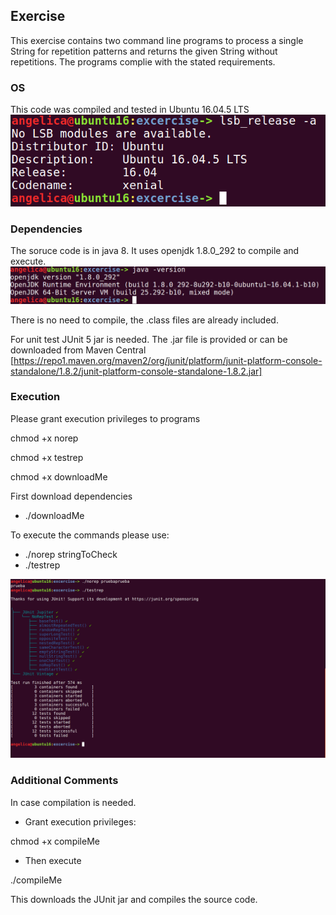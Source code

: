 ## Exercise

This exercise contains two command line programs to process a single String for repetition patterns and returns the given String without repetitions.
The programs complie with the stated requirements.

### OS
This code was compiled and tested in Ubuntu 16.04.5 LTS
![OS Flavor](Ubuntu.png)

### Dependencies 
The soruce code is in java 8. It uses openjdk 1.8.0_292 to compile and execute.
![Java version](javaVersion.png)

There is no need to compile, the .class files are already included.

For unit test JUnit 5 jar is needed. The .jar file is provided or can be downloaded from Maven Central [https://repo1.maven.org/maven2/org/junit/platform/junit-platform-console-standalone/1.8.2/junit-platform-console-standalone-1.8.2.jar]

### Execution
Please grant execution privileges to programs

chmod +x norep

chmod +x testrep

chmod +x downloadMe

First download dependencies

- ./downloadMe

To execute the commands please use:
- ./norep stringToCheck
- ./testrep

![Execution example](Execution.png)

### Additional Comments

In case compilation is needed.

- Grant execution privileges:

chmod +x compileMe

- Then execute

./compileMe

This downloads the JUnit jar and compiles the source code.




